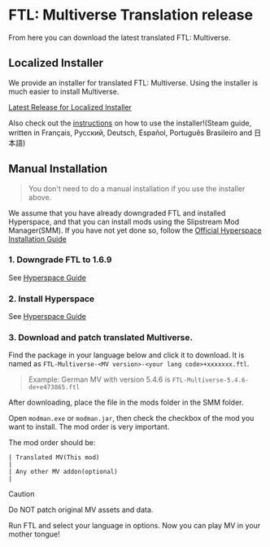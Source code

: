 # FTL: Multiverse Translation release
From here you can download the latest translated FTL: Multiverse. 

## Localized Installer
We provide an installer for translated FTL: Multiverse.  Using the installer is much easier to install Multiverse.

[Latest Release for Localized Installer](https://github.com/ftl-mv-translation/mvinstaller/releases/latest)

Also check out the [instructions](https://steamcommunity.com/sharedfiles/filedetails/?id=3252627639) on how to use the installer!(Steam guide, written in Français, Русский, Deutsch, Español, Português Brasileiro and 日本語)

## Manual Installation
> You don't need to do a manual installation if you use the installer above.

We assume that you have already downgraded FTL and installed Hyperspace, and that you can install mods using the Slipstream Mod Manager(SMM). If you have not yet done so, follow the [Official Hyperspace Installation Guide](https://ftl-hyperspace.github.io/FTL-Hyperspace/#installation)

### 1. Downgrade FTL to 1.6.9
See [Hyperspace Guide](https://ftl-hyperspace.github.io/FTL-Hyperspace/#installation)
### 2. Install Hyperspace
See [Hyperspace Guide](https://ftl-hyperspace.github.io/FTL-Hyperspace/#installation)
### 3. Download and patch translated Multiverse.
Find the package in your language below and click it to download. It is named as `FTL-Multiverse-<MV version>-<your lang code>+xxxxxxx.ftl`.

> Example: German MV with version 5.4.6 is  `FTL-Multiverse-5.4.6-de+e473865.ftl`

After downloading, place the file in the mods folder in the SMM folder.

Open `modman.exe` or `modman.jar`, then check the checkbox of the mod you want to install. The mod order is very important.

The mod order should be:
```
| Translated MV(This mod)
|
| Any other MV addon(optional)
|
```

> [!CAUTION]
> Do NOT patch original MV assets and data.

Run FTL and select your language in options. Now you can play MV in your mother tongue!